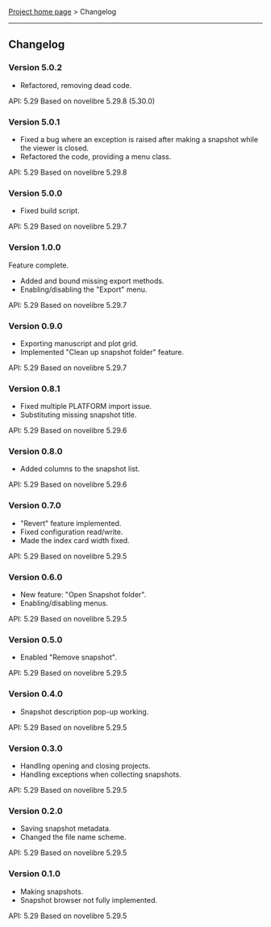 [Project home page](../) > Changelog

------------------------------------------------------------------------

## Changelog


### Version 5.0.2

- Refactored, removing dead code.

API: 5.29
Based on novelibre 5.29.8 (5.30.0)


### Version 5.0.1

- Fixed a bug where an exception is raised after making a snapshot while 
  the viewer is closed.
- Refactored the code, providing a menu class.

API: 5.29
Based on novelibre 5.29.8


### Version 5.0.0

- Fixed build script.

API: 5.29
Based on novelibre 5.29.7


### Version 1.0.0

Feature complete.

- Added and bound missing export methods.
- Enabling/disabling the "Export" menu.

API: 5.29
Based on novelibre 5.29.7


### Version 0.9.0

- Exporting manuscript and plot grid.
- Implemented "Clean up snapshot folder" feature.

API: 5.29
Based on novelibre 5.29.7


### Version 0.8.1

- Fixed multiple PLATFORM import issue.
- Substituting missing snapshot title.

API: 5.29
Based on novelibre 5.29.6


### Version 0.8.0

- Added columns to the snapshot list.

API: 5.29
Based on novelibre 5.29.6


### Version 0.7.0

- "Revert" feature implemented.
- Fixed configuration read/write.
- Made the index card width fixed.

API: 5.29
Based on novelibre 5.29.5


### Version 0.6.0

- New feature: "Open Snapshot folder". 
- Enabling/disabling menus.  

API: 5.29
Based on novelibre 5.29.5


### Version 0.5.0

- Enabled "Remove snapshot".

API: 5.29
Based on novelibre 5.29.5


### Version 0.4.0

- Snapshot description pop-up working.

API: 5.29
Based on novelibre 5.29.5


### Version 0.3.0

- Handling opening and closing projects.
- Handling exceptions when collecting snapshots.

API: 5.29
Based on novelibre 5.29.5


### Version 0.2.0

- Saving snapshot metadata.
- Changed the file name scheme. 

API: 5.29
Based on novelibre 5.29.5


### Version 0.1.0

- Making snapshots.
- Snapshot browser not fully implemented.

API: 5.29
Based on novelibre 5.29.5
